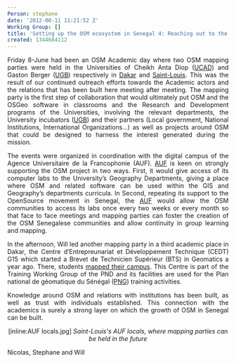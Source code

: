 ```yaml
---
Person: stephane
date: '2012-08-11 11:21:52 Z'
Working Group: []
title: 'Setting up the OSM ecosystem in Senegal 4: Reaching out to the Academics'
created: 1344684112
---
```

<p align="justify">Friday 8-June had been an OSM Academic day where two OSM mapping parties were held in the Universities of Cheikh Anta Diop (<a href="http://www.ucad.sn/">UCAD</a>) and Gaston Berger (<a href="http://www.ugb.sn/">UGB</a>) respectively in <a href="http://fr.wikipedia.org/wiki/Dakar">Dakar</a> and <a href="http://fr.wikipedia.org/wiki/Saint-Louis_%28S%E9n%E9gal%29">Saint-Louis</a>. This was the result of our continued outreach efforts towards the Academic actors and the relations that has been built here meeting after meeting. The mapping party is the first step of collaboration that would ultimately put OSM and the OSGeo software in  classrooms and the Research and Development programs of the Universities, involving the relevant departments, the University incubators (<a href="http://www.ugb.sn/">UGB</a>) and their partners (Local government, National Institutions, International Organizations...) as well as projects around OSM that could be designed to harness the interest generated during the mission.</p>

<p align="justify">The events were organized in coordination with the digital campus of the Agence Universitaire de la Francophonie (AUF). <a href="http://www.auf.org/bureau-afrique-de-l-ouest/">AUF</a> is keen on strongly supporting the OSM project in two ways. First, it would give access of its computer labs to the University’s Geography Departments, giving a place where OSM and related software can be used within the GIS and Geography’s departments curricula. In Second, repeating its support to the OpenSource movement in Senegal, the <a href="http://www.auf.org/bureau-afrique-de-l-ouest/">AUF</a> would allow the OSM communities to access its labs once every two weeks or every month so that face to face meetings and mapping parties can foster the creation of the OSM Senegalese communities and allow continuity in group learning and mapping.</p>

<p align="justify">In the afternoon, Will led another mapping party in a third academic place in Dakar, the Centre d’Entrepreunariat et Développement Technique (CEDT) G15 which started a Brevet de Technicien Supérieur (BTS) in Geomatics a year ago. There, students <a href="http://osm.org/go/axrWP9Ry5-">mapped their campus</a>. This Centre is part of the Training Working Group of the PND and its facilities are used for the Plan national de géomatique du Sénégal (<a href="http://www.rncan.gc.ca/sciences-terre/a-propos/international/collaboration/4618">PNG</a>) training activities.</p>

<p align="justify">Knowledge around OSM and relations with institutions has been built, as well as trust with individuals established. This connection with the academics is surely a strong layer on which the growth of OSM in Senegal can be built.</p>

<p align="center">
[inline:AUF locals.jpg]
<cite>Saint-Louis's AUF locals, where mapping parties can be held in the future</cite>
</p>

Nicolas, Stephane and Will
